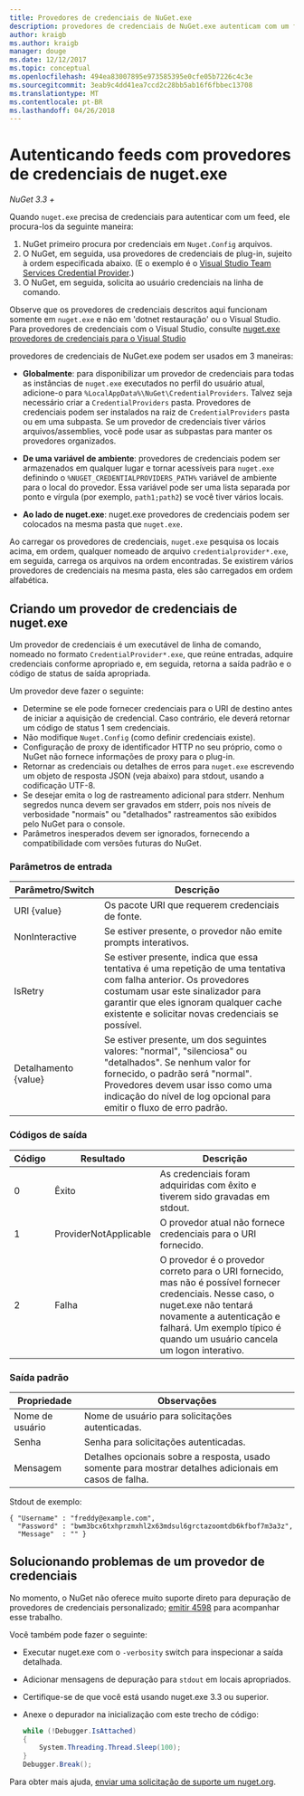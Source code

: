 ```yaml
---
title: Provedores de credenciais de NuGet.exe
description: provedores de credenciais de NuGet.exe autenticam com um feed e são implementados como executáveis de linha de comando que seguem as convenções específicas.
author: kraigb
ms.author: kraigb
manager: douge
ms.date: 12/12/2017
ms.topic: conceptual
ms.openlocfilehash: 494ea83007895e973585395e0cfe05b7226c4c3e
ms.sourcegitcommit: 3eab9c4dd41ea7ccd2c28bb5ab16f6fbbec13708
ms.translationtype: MT
ms.contentlocale: pt-BR
ms.lasthandoff: 04/26/2018
---
```

# <a name="authenticating-feeds-with-nugetexe-credential-providers"></a>Autenticando feeds com provedores de credenciais de nuget.exe

*NuGet 3.3 +*

Quando `nuget.exe` precisa de credenciais para autenticar com um feed, ele procura-los da seguinte maneira:

1. NuGet primeiro procura por credenciais em `Nuget.Config` arquivos.
1. O NuGet, em seguida, usa provedores de credenciais de plug-in, sujeito à ordem especificada abaixo. (E o exemplo é o [Visual Studio Team Services Credential Provider](https://www.visualstudio.com/docs/package/get-started/nuget/auth#vsts-credential-provider).)
1. O NuGet, em seguida, solicita ao usuário credenciais na linha de comando.

Observe que os provedores de credenciais descritos aqui funcionam somente em `nuget.exe` e não em 'dotnet restauração' ou o Visual Studio. Para provedores de credenciais com o Visual Studio, consulte [nuget.exe provedores de credenciais para o Visual Studio](nuget-credential-providers-for-visual-studio.md)

provedores de credenciais de NuGet.exe podem ser usados em 3 maneiras:

- **Globalmente**: para disponibilizar um provedor de credenciais para todas as instâncias de `nuget.exe` executados no perfil do usuário atual, adicione-o para `%LocalAppData%\NuGet\CredentialProviders`. Talvez seja necessário criar a `CredentialProviders` pasta. Provedores de credenciais podem ser instalados na raiz de `CredentialProviders` pasta ou em uma subpasta. Se um provedor de credenciais tiver vários arquivos/assemblies, você pode usar as subpastas para manter os provedores organizados.

- **De uma variável de ambiente**: provedores de credenciais podem ser armazenados em qualquer lugar e tornar acessíveis para `nuget.exe` definindo o `%NUGET_CREDENTIALPROVIDERS_PATH%` variável de ambiente para o local do provedor. Essa variável pode ser uma lista separada por ponto e vírgula (por exemplo, `path1;path2`) se você tiver vários locais.

- **Ao lado de nuget.exe**: nuget.exe provedores de credenciais podem ser colocados na mesma pasta que `nuget.exe`.

Ao carregar os provedores de credenciais, `nuget.exe` pesquisa os locais acima, em ordem, qualquer nomeado de arquivo `credentialprovider*.exe`, em seguida, carrega os arquivos na ordem encontradas. Se existirem vários provedores de credenciais na mesma pasta, eles são carregados em ordem alfabética.

## <a name="creating-a-nugetexe-credential-provider"></a>Criando um provedor de credenciais de nuget.exe

Um provedor de credenciais é um executável de linha de comando, nomeado no formato `CredentialProvider*.exe`, que reúne entradas, adquire credenciais conforme apropriado e, em seguida, retorna a saída padrão e o código de status de saída apropriada.

Um provedor deve fazer o seguinte:

- Determine se ele pode fornecer credenciais para o URI de destino antes de iniciar a aquisição de credencial. Caso contrário, ele deverá retornar um código de status 1 sem credenciais.
- Não modifique `Nuget.Config` (como definir credenciais existe).
- Configuração de proxy de identificador HTTP no seu próprio, como o NuGet não fornece informações de proxy para o plug-in.
- Retornar as credenciais ou detalhes de erros para `nuget.exe` escrevendo um objeto de resposta JSON (veja abaixo) para stdout, usando a codificação UTF-8.
- Se desejar emita o log de rastreamento adicional para stderr. Nenhum segredos nunca devem ser gravados em stderr, pois nos níveis de verbosidade "normais" ou "detalhados" rastreamentos são exibidos pelo NuGet para o console.
- Parâmetros inesperados devem ser ignorados, fornecendo a compatibilidade com versões futuras do NuGet.

### <a name="input-parameters"></a>Parâmetros de entrada

| Parâmetro/Switch |Descrição|
|----------------|-----------|
| URI {value} | Os pacote URI que requerem credenciais de fonte.|
| NonInteractive | Se estiver presente, o provedor não emite prompts interativos. |
| IsRetry | Se estiver presente, indica que essa tentativa é uma repetição de uma tentativa com falha anterior. Os provedores costumam usar este sinalizador para garantir que eles ignoram qualquer cache existente e solicitar novas credenciais se possível.|
| Detalhamento {value} | Se estiver presente, um dos seguintes valores: "normal", "silenciosa" ou "detalhados". Se nenhum valor for fornecido, o padrão será "normal". Provedores devem usar isso como uma indicação do nível de log opcional para emitir o fluxo de erro padrão. |

### <a name="exit-codes"></a>Códigos de saída

| Código |Resultado | Descrição |
|----------------|-----------|-----------|
| 0 | Êxito | As credenciais foram adquiridas com êxito e tiverem sido gravadas em stdout.|
| 1 | ProviderNotApplicable | O provedor atual não fornece credenciais para o URI fornecido.|
| 2 | Falha | O provedor é o provedor correto para o URI fornecido, mas não é possível fornecer credenciais. Nesse caso, o nuget.exe não tentará novamente a autenticação e falhará. Um exemplo típico é quando um usuário cancela um logon interativo. |

### <a name="standard-output"></a>Saída padrão

| Propriedade |Observações|
|----------------|-----------|
| Nome de usuário | Nome de usuário para solicitações autenticadas.|
| Senha | Senha para solicitações autenticadas.|
| Mensagem | Detalhes opcionais sobre a resposta, usado somente para mostrar detalhes adicionais em casos de falha. |

Stdout de exemplo:

    { "Username" : "freddy@example.com",
      "Password" : "bwm3bcx6txhprzmxhl2x63mdsul6grctazoomtdb6kfbof7m3a3z",
      "Message"  : "" }

## <a name="troubleshooting-a-credential-provider"></a>Solucionando problemas de um provedor de credenciais

No momento, o NuGet não oferece muito suporte direto para depuração de provedores de credenciais personalizado; [emitir 4598](https://github.com/NuGet/Home/issues/4598) para acompanhar esse trabalho.

Você também pode fazer o seguinte:

- Executar nuget.exe com o `-verbosity` switch para inspecionar a saída detalhada.
- Adicionar mensagens de depuração para `stdout` em locais apropriados.
- Certifique-se de que você está usando nuget.exe 3.3 ou superior.
- Anexe o depurador na inicialização com este trecho de código:

    ```cs
    while (!Debugger.IsAttached)
    {
        System.Threading.Thread.Sleep(100);
    }
    Debugger.Break();
    ```

Para obter mais ajuda, [enviar uma solicitação de suporte um nuget.org](https://www.nuget.org/policies/Contact).
